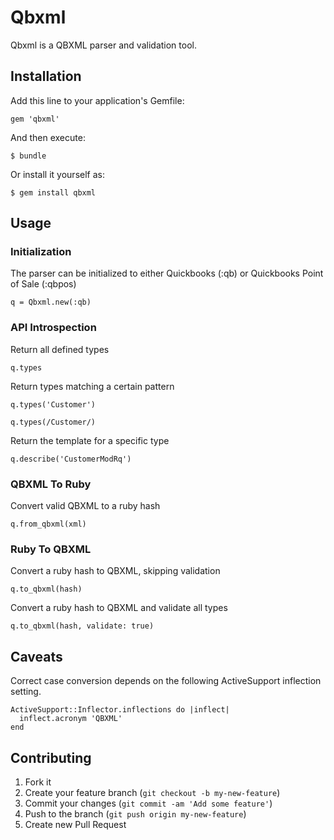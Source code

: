 # Qbxml

Qbxml is a QBXML parser and validation tool.

## Installation

Add this line to your application's Gemfile:

    gem 'qbxml'

And then execute:

    $ bundle

Or install it yourself as:

    $ gem install qbxml

## Usage

### Initialization

The parser can be initialized to either Quickbooks (:qb) or Quickbooks Point of
Sale (:qbpos)

    q = Qbxml.new(:qb)

### API Introspection

Return all defined types

    q.types

Return types matching a certain pattern

    q.types('Customer')

    q.types(/Customer/)

Return the template for a specific type

    q.describe('CustomerModRq')

### QBXML To Ruby

Convert valid QBXML to a ruby hash

    q.from_qbxml(xml)

### Ruby To QBXML

Convert a ruby hash to QBXML, skipping validation

    q.to_qbxml(hash)

Convert a ruby hash to QBXML and validate all types

    q.to_qbxml(hash, validate: true)

## Caveats

Correct case conversion depends on the following ActiveSupport inflection
setting.

    ActiveSupport::Inflector.inflections do |inflect|
      inflect.acronym 'QBXML'
    end

## Contributing

1. Fork it
2. Create your feature branch (`git checkout -b my-new-feature`)
3. Commit your changes (`git commit -am 'Add some feature'`)
4. Push to the branch (`git push origin my-new-feature`)
5. Create new Pull Request
